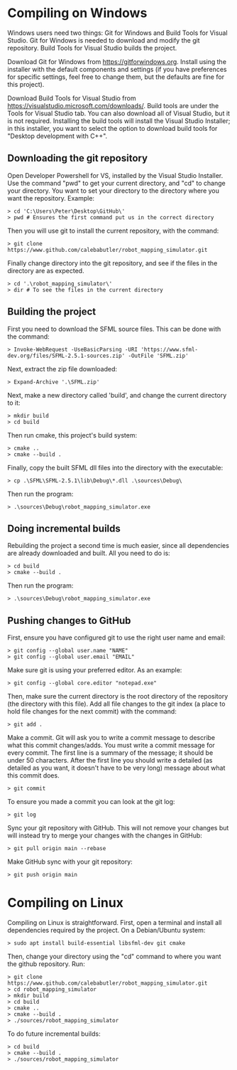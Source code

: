 
Compiling on Windows
====================

Windows users need two things: Git for Windows and Build Tools for Visual
Studio. Git for Windows is needed to download and modify the git repository.
Build Tools for Visual Studio builds the project.

Download Git for Windows from https://gitforwindows.org. Install using the
installer with the default components and settings (if you have preferences for
specific settings, feel free to change them, but the defaults are fine for this
project).

Download Build Tools for Visual Studio from
https://visualstudio.microsoft.com/downloads/. Build tools are under the Tools
for Visual Studio tab. You can also download all of Visual Studio, but it is not
required. Installing the build tools will install the Visual Studio Installer;
in this installer, you want to select the option to download build tools for
"Desktop development with C++".

Downloading the git repository
------------------------------

Open Developer Powershell for VS, installed by the Visual Studio Installer.
Use the command "pwd" to get your current directory, and "cd" to change your
directory. You want to set your directory to the directory where you want
the repository. Example:

    > cd 'C:\Users\Peter\Desktop\GitHub\'
    > pwd # Ensures the first command put us in the correct directory

Then you will use git to install the current repository, with the command:

    > git clone https://www.github.com/calebabutler/robot_mapping_simulator.git

Finally change directory into the git repository, and see if the files in
the directory are as expected.

    > cd '.\robot_mapping_simulator\'
    > dir # To see the files in the current directory

Building the project
--------------------

First you need to download the SFML source files. This can be done with the
command:

    > Invoke-WebRequest -UseBasicParsing -URI 'https://www.sfml-dev.org/files/SFML-2.5.1-sources.zip' -OutFile 'SFML.zip'

Next, extract the zip file downloaded:

    > Expand-Archive '.\SFML.zip'

Next, make a new directory called 'build', and change the current directory
to it:

    > mkdir build
    > cd build

Then run cmake, this project's build system:

    > cmake ..
    > cmake --build .

Finally, copy the built SFML dll files into the directory with the
executable:

    > cp .\SFML\SFML-2.5.1\lib\Debug\*.dll .\sources\Debug\

Then run the program:

    > .\sources\Debug\robot_mapping_simulator.exe

Doing incremental builds
------------------------

Rebuilding the project a second time is much easier, since all dependencies
are already downloaded and built. All you need to do is:

    > cd build
    > cmake --build .

Then run the program:

    > .\sources\Debug\robot_mapping_simulator.exe

Pushing changes to GitHub
-------------------------

First, ensure you have configured git to use the right user name and email:

    > git config --global user.name "NAME"
    > git config --global user.email "EMAIL"

Make sure git is using your preferred editor. As an example:

    > git config --global core.editor "notepad.exe"

Then, make sure the current directory is the root directory of the
repository (the directory with this file). Add all file changes to the git
index (a place to hold file changes for the next commit) with the command:

    > git add .

Make a commit. Git will ask you to write a commit message to describe what
this commit changes/adds. You must write a commit message for every commit.
The first line is a summary of the message; it should be under 50
characters. After the first line you should write a detailed (as detailed as
you want, it doesn't have to be very long) message about what this commit
does.

    > git commit

To ensure you made a commit you can look at the git log:

    > git log

Sync your git repository with GitHub. This will not remove your changes but
will instead try to merge your changes with the changes in GitHub:

    > git pull origin main --rebase

Make GitHub sync with your git repository:

    > git push origin main

Compiling on Linux
==================

Compiling on Linux is straightforward. First, open a terminal and install all
dependencies required by the project. On a Debian/Ubuntu system:

    > sudo apt install build-essential libsfml-dev git cmake

Then, change your directory using the "cd" command to where you want the github
repository. Run:

    > git clone https://www.github.com/calebabutler/robot_mapping_simulator.git
    > cd robot_mapping_simulator
    > mkdir build
    > cd build
    > cmake ..
    > cmake --build .
    > ./sources/robot_mapping_simulator

To do future incremental builds:

    > cd build
    > cmake --build .
    > ./sources/robot_mapping_simulator

